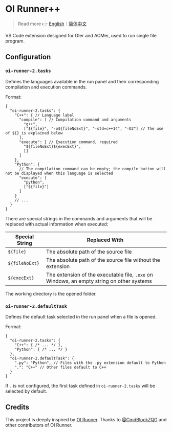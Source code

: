 # OI Runner++

> Read more 👉 [English](https://oier-runner-2.by-ts.top/en/)｜[简体中文](https://oier-runner-2.by-ts.top/zh-cn/)

VS Code extension designed for OIer and ACMer, used to run single file program.

## Configuration

<!-- #region config -->

### `oi-runner-2.tasks`

Defines the languages available in the run panel and their corresponding compilation and execution commands.

Format:

```jsonc
{
  "oi-runner-2.tasks": {
    "C++": { // Language label
      "compile": [ // Compilation command and arguments
        "g++",
        ["${file}", "-o${fileNoExt}", "-std=c++14", "-O2"] // The use of ${} is explained below
      ],
      "execute": [ // Execution command, required
        "${fileNoExt}${execExt}",
        []
      ]
    },
    "Python": {
      // The compilation command can be empty; the compile button will not be displayed when this language is selected
      "execute": [
        "python",
        ["${file}"]
      ]
    }
    // ...
  }
}
```

There are special strings in the commands and arguments that will be replaced with actual information when executed:

| Special String | Replaced With |
| --- | --- |
| `${file}` | The absolute path of the source file |
| `${fileNoExt}` | The absolute path of the source file without the extension |
| `${execExt}` | The extension of the executable file, `.exe` on Windows, an empty string on other systems |

The working directory is the opened folder.

### `oi-runner-2.defaultTask`

Defines the default task selected in the run panel when a file is opened.

Format:

```jsonc
{
  "oi-runner-2.tasks": {
    "C++": { /* ... */ },
    "Python": { /* ... */ }
  },
  "oi-runner-2.defaultTask": {
    ".py": "Python", // Files with the .py extension default to Python
    ".": "C++" // Other files default to C++
  }
}
```

If `.` is not configured, the first task defined in `oi-runner-2.tasks` will be selected by default.

<!-- #endregion config -->

## Credits

This project is deeply inspired by [OI Runner](https://github.com/CmdBlockZQG/oi-runner). Thanks to [@CmdBlockZQG](https://github.com/CmdBlockZQG) and other contributors of OI Runner.
